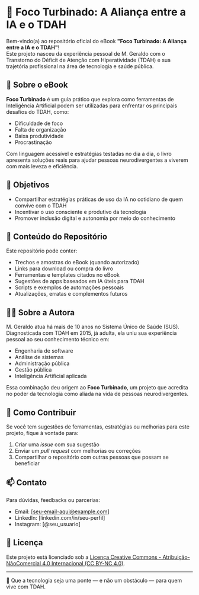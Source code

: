 # 📘 Foco Turbinado: A Aliança entre a IA e o TDAH

Bem-vindo(a) ao repositório oficial do eBook **"Foco Turbinado: A Aliança entre a IA e o TDAH"**!  
Este projeto nasceu da experiência pessoal de M. Geraldo com o Transtorno do Déficit de Atenção com Hiperatividade (TDAH) e sua trajetória profissional na área de tecnologia e saúde pública.

## 🌟 Sobre o eBook

**Foco Turbinado** é um guia prático que explora como ferramentas de Inteligência Artificial podem ser utilizadas para enfrentar os principais desafios do TDAH, como:

- Dificuldade de foco
- Falta de organização
- Baixa produtividade
- Procrastinação

Com linguagem acessível e estratégias testadas no dia a dia, o livro apresenta soluções reais para ajudar pessoas neurodivergentes a viverem com mais leveza e eficiência.

## 🎯 Objetivos

- Compartilhar estratégias práticas de uso da IA no cotidiano de quem convive com o TDAH
- Incentivar o uso consciente e produtivo da tecnologia
- Promover inclusão digital e autonomia por meio do conhecimento

## 📂 Conteúdo do Repositório

Este repositório pode conter:

- Trechos e amostras do eBook (quando autorizado)
- Links para download ou compra do livro
- Ferramentas e templates citados no eBook
- Sugestões de apps baseados em IA úteis para TDAH
- Scripts e exemplos de automações pessoais
- Atualizações, erratas e complementos futuros

## 👩‍💻 Sobre a Autora

M. Geraldo atua há mais de 10 anos no Sistema Único de Saúde (SUS).  
Diagnosticada com TDAH em 2015, já adulta, ela uniu sua experiência pessoal ao seu conhecimento técnico em:

- Engenharia de software  
- Análise de sistemas  
- Administração pública  
- Gestão pública  
- Inteligência Artificial aplicada

Essa combinação deu origem ao **Foco Turbinado**, um projeto que acredita no poder da tecnologia como aliada na vida de pessoas neurodivergentes.

## 🚀 Como Contribuir

Se você tem sugestões de ferramentas, estratégias ou melhorias para este projeto, fique à vontade para:

1. Criar uma *issue* com sua sugestão
2. Enviar um *pull request* com melhorias ou correções
3. Compartilhar o repositório com outras pessoas que possam se beneficiar

## 📫 Contato

Para dúvidas, feedbacks ou parcerias:

- Email: [seu-email-aqui@example.com]
- LinkedIn: [linkedin.com/in/seu-perfil]
- Instagram: [@seu_usuario]

## 📄 Licença

Este projeto está licenciado sob a [Licença Creative Commons - Atribuição-NãoComercial 4.0 Internacional (CC BY-NC 4.0)](https://creativecommons.org/licenses/by-nc/4.0/).

---

🧠 Que a tecnologia seja uma ponte — e não um obstáculo — para quem vive com TDAH.

